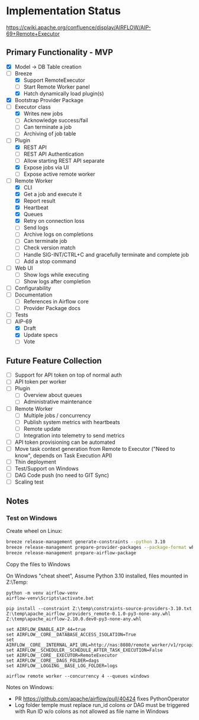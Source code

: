 <!--
 Licensed to the Apache Software Foundation (ASF) under one
 or more contributor license agreements.  See the NOTICE file
 distributed with this work for additional information
 regarding copyright ownership.  The ASF licenses this file
 to you under the Apache License, Version 2.0 (the
 "License"); you may not use this file except in compliance
 with the License.  You may obtain a copy of the License at

   http://www.apache.org/licenses/LICENSE-2.0

 Unless required by applicable law or agreed to in writing,
 software distributed under the License is distributed on an
 "AS IS" BASIS, WITHOUT WARRANTIES OR CONDITIONS OF ANY
 KIND, either express or implied.  See the License for the
 specific language governing permissions and limitations
 under the License.
 -->

# Implementation Status

https://cwiki.apache.org/confluence/display/AIRFLOW/AIP-69+Remote+Executor

## Primary Functionality - MVP

- [x] Model -> DB Table creation
- [ ] Breeze
  - [x] Support RemoteExecutor
  - [ ] Start Remote Worker panel
  - [x] Hatch dynamically load plugin(s)
- [x] Bootstrap Provider Package
- [ ] Executor class
  - [x] Writes new jobs
  - [ ] Acknowledge success/fail
  - [ ] Can terminate a job
  - [ ] Archiving of job table
- [ ] Plugin
  - [x] REST API
  - [ ] REST API Authentication
  - [ ] Allow starting REST API separate
  - [x] Expose jobs via UI
  - [ ] Expose active remote worker
- [ ] Remote Worker
  - [x] CLI
  - [x] Get a job and execute it
  - [x] Report result
  - [x] Heartbeat
  - [x] Queues
  - [x] Retry on connection loss
  - [ ] Send logs
  - [ ] Archive logs on completions
  - [ ] Can terminate job
  - [ ] Check version match
  - [ ] Handle SIG-INT/CTRL+C and gracefully terminate and complete job
  - [ ] Add a stop command
- [ ] Web UI
  - [ ] Show logs while executing
  - [ ] Show logs after completion
- [ ] Configurability
- [ ] Documentation
  - [ ] References in Airflow core
  - [ ] Provider Package docs
- [ ] Tests
- [ ] AIP-69
  - [x] Draft
  - [x] Update specs
  - [ ] Vote

## Future Feature Collection

- [ ] Support for API token on top of normal auth
- [ ] API token per worker
- [ ] Plugin
  - [ ] Overview about queues
  - [ ] Administrative maintenance
- [ ] Remote Worker
  - [ ] Multiple jobs / concurrency
  - [ ] Publish system metrics with heartbeats
  - [ ] Remote update
  - [ ] Integration into telemetry to send metrics
- [ ] API token provisioning can be automated
- [ ] Move task context generation from Remote to Executor ("Need to know", depends on Task Execution API)
- [ ] Thin deployment
- [ ] Test/Support on Windows
- [ ] DAG Code push (no need to GIT Sync)
- [ ] Scaling test

## Notes

### Test on Windows

Create wheel on Linux:

``` bash
breeze release-management generate-constraints --python 3.10
breeze release-management prepare-provider-packages --package-format wheel --include-removed-providers remote
breeze release-management prepare-airflow-package
```

Copy the files to Windows

On Windows "cheat sheet", Assume Python 3.10 installed, files mounted in Z:\Temp:

``` text
python -m venv airflow-venv
airflow-venv\Scripts\activate.bat

pip install --constraint Z:\temp\constraints-source-providers-3.10.txt Z:\temp\apache_airflow_providers_remote-0.1.0-py3-none-any.whl Z:\temp\apache_airflow-2.10.0.dev0-py3-none-any.whl

set AIRFLOW_ENABLE_AIP_44=true
set AIRFLOW__CORE__DATABASE_ACCESS_ISOLATION=True
set AIRFLOW__CORE__INTERNAL_API_URL=http://nas:8080/remote_worker/v1/rpcapi
set AIRFLOW__SCHEDULER__SCHEDULE_AFTER_TASK_EXECUTION=False
set AIRFLOW__CORE__EXECUTOR=RemoteExecutor
set AIRFLOW__CORE__DAGS_FOLDER=dags
set AIRFLOW__LOGGING__BASE_LOG_FOLDER=logs

airflow remote worker --concurrency 4 --queues windows
```

Notes on Windows:

- PR https://github.com/apache/airflow/pull/40424 fixes PythonOperator
- Log folder temple must replace run_id colons _or_ DAG must be triggered with Run ID w/o colons as not allowed as file name in Windows

